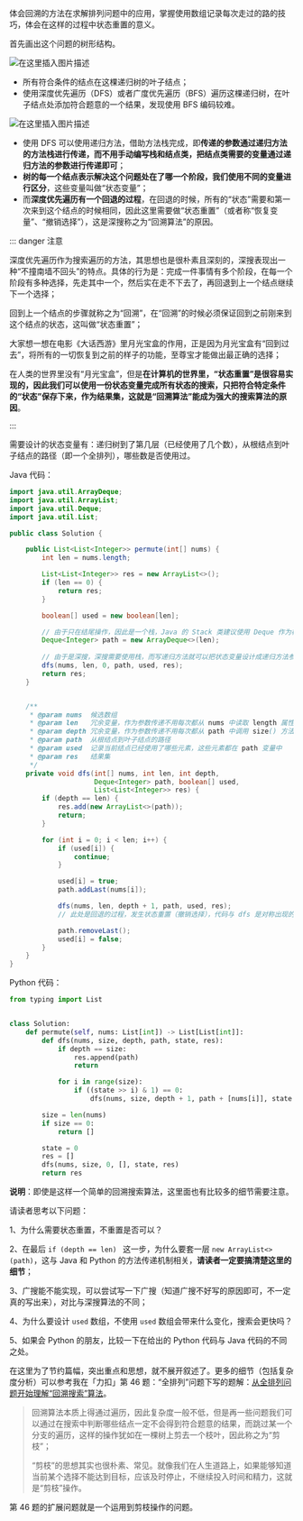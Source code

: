 



体会回溯的方法在求解排列问题中的应用，掌握使用数组记录每次走过的路的技巧，体会在这样的过程中状态重置的意义。

首先画出这个问题的树形结构。

![在这里插入图片描述](https://img-blog.csdnimg.cn/20200219095002354.png?x-oss-process=image/watermark,type_ZmFuZ3poZW5naGVpdGk,shadow_10,text_aHR0cHM6Ly9ibG9nLmNzZG4ubmV0L2x3X3Bvd2Vy,size_16,color_FFFFFF,t_70)

+ 所有符合条件的结点在这棵递归树的叶子结点；
+ 使用深度优先遍历（DFS）或者广度优先遍历（BFS）遍历这棵递归树，在叶子结点处添加符合题意的一个结果，发现使用 BFS 编码较难。

![在这里插入图片描述](https://img-blog.csdnimg.cn/20200219095026148.png?x-oss-process=image/watermark,type_ZmFuZ3poZW5naGVpdGk,shadow_10,text_aHR0cHM6Ly9ibG9nLmNzZG4ubmV0L2x3X3Bvd2Vy,size_16,color_FFFFFF,t_70)

+ 使用 DFS 可以使用递归方法，借助方法栈完成，即**传递的参数通过递归方法的方法栈进行传递，而不用手动编写栈和结点类，把结点类需要的变量通过递归方法的参数进行传递即可**；
+ **树的每一个结点表示解决这个问题处在了哪一个阶段，我们使用不同的变量进行区分**，这些变量叫做“状态变量”；
+ 而**深度优先遍历有一个回退的过程**，在回退的时候，所有的“状态”需要和第一次来到这个结点的时候相同，因此这里需要做“状态重置”（或者称“恢复变量”、“撤销选择”），这是深搜称之为“回溯算法”的原因。

::: danger 注意

深度优先遍历作为搜索遍历的方法，其思想也是很朴素且深刻的，深搜表现出一种“不撞南墙不回头”的特点。具体的行为是：完成一件事情有多个阶段，在每一个阶段有多种选择，先走其中一个，然后实在走不下去了，再回退到上一个结点继续下一个选择；

回到上一个结点的步骤就称之为“回溯”，在“回溯”的时候必须保证回到之前刚来到这个结点的状态，这叫做“状态重置”；

大家想一想在电影《大话西游》里月光宝盒的作用，正是因为月光宝盒有“回到过去”，将所有的一切恢复到之前的样子的功能，至尊宝才能做出最正确的选择；

在人类的世界里没有“月光宝盒”，但是**在计算机的世界里，“状态重置”是很容易实现的，因此我们可以使用一份状态变量完成所有状态的搜索，只把符合特定条件的“状态”保存下来，作为结果集，这就是“回溯算法”能成为强大的搜索算法的原因**。

:::



需要设计的状态变量有：递归树到了第几层（已经使用了几个数），从根结点到叶子结点的路径（即一个全排列），哪些数是否使用过。


Java 代码：

```java
import java.util.ArrayDeque;
import java.util.ArrayList;
import java.util.Deque;
import java.util.List;

public class Solution {

    public List<List<Integer>> permute(int[] nums) {
        int len = nums.length;

        List<List<Integer>> res = new ArrayList<>();
        if (len == 0) {
            return res;
        }

        boolean[] used = new boolean[len];

        // 由于只在结尾操作，因此是一个栈，Java 的 Stack 类建议使用 Deque 作为栈的实现
        Deque<Integer> path = new ArrayDeque<>(len);
        
        // 由于是深搜，深搜需要使用栈，而写递归方法就可以把状态变量设计成递归方法参数
        dfs(nums, len, 0, path, used, res);
        return res;
    }


    /**
     * @param nums  候选数组
     * @param len   冗余变量，作为参数传递不用每次都从 nums 中读取 length 属性值
     * @param depth 冗余变量，作为参数传递不用每次都从 path 中调用 size() 方法
     * @param path  从根结点到叶子结点的路径
     * @param used  记录当前结点已经使用了哪些元素，这些元素都在 path 变量中
     * @param res   结果集
     */
    private void dfs(int[] nums, int len, int depth,
                     Deque<Integer> path, boolean[] used,
                     List<List<Integer>> res) {
        if (depth == len) {
            res.add(new ArrayList<>(path));
            return;
        }

        for (int i = 0; i < len; i++) {
            if (used[i]) {
                continue;
            }

            used[i] = true;
            path.addLast(nums[i]);

            dfs(nums, len, depth + 1, path, used, res);
            // 此处是回退的过程，发生状态重置（撤销选择），代码与 dfs 是对称出现的

            path.removeLast();
            used[i] = false;
        }
    }
}
```

Python 代码：

```python
from typing import List


class Solution:
    def permute(self, nums: List[int]) -> List[List[int]]:
        def dfs(nums, size, depth, path, state, res):
            if depth == size:
                res.append(path)
                return

            for i in range(size):
                if ((state >> i) & 1) == 0:
                    dfs(nums, size, depth + 1, path + [nums[i]], state ^ (1 << i), res)

        size = len(nums)
        if size == 0:
            return []

        state = 0
        res = []
        dfs(nums, size, 0, [], state, res)
        return res
```

**说明**：即使是这样一个简单的回溯搜索算法，这里面也有比较多的细节需要注意。

请读者思考以下问题：

1、为什么需要状态重置，不重置是否可以？

2、在最后 `if (depth == len) ` 这一步，为什么要套一层 `new ArrayList<>(path)`，这与 Java 和 Python 的方法传递机制相关，**请读者一定要搞清楚这里的细节**；

3、广搜能不能实现，可以尝试写一下广搜（知道广搜不好写的原因即可，不一定真的写出来），对比与深搜算法的不同；

4、为什么要设计 `used` 数组，不使用 `used` 数组会带来什么变化，搜索会更快吗？

5、如果会 Python 的朋友，比较一下在给出的 Python 代码与 Java 代码的不同之处。

在这里为了节约篇幅，突出重点和思想，就不展开叙述了。更多的细节（包括复杂度分析）可以参考我在「力扣」第 46 题：“全排列”问题下写的题解：[从全排列问题开始理解“回溯搜索”算法](https://leetcode-cn.com/problems/permutations/solution/hui-su-suan-fa-python-dai-ma-java-dai-ma-by-liweiw/)。

> 回溯算法本质上得通过遍历，因此复杂度一般不低，但是再一些问题我们可以通过在搜索中判断哪些结点一定不会得到符合题意的结果，而跳过某一个分支的遍历，这样的操作犹如在一棵树上剪去一个枝叶，因此称之为“剪枝”；
>
> “剪枝”的思想其实也很朴素、常见。就像我们在人生道路上，如果能够知道当前某个选择不能达到目标，应该及时停止，不继续投入时间和精力，这就是“剪枝”操作。

第 46 题的扩展问题就是一个运用到剪枝操作的问题。